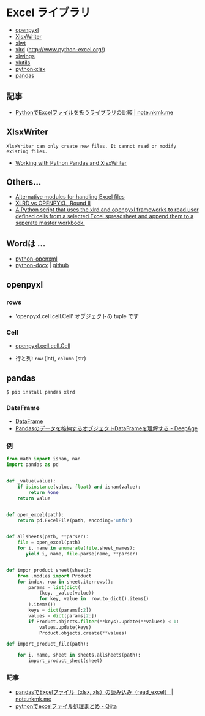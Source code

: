 # Excel ライブラリ

- [openpyxl](http://openpyxl.readthedocs.org/en/default/)
- [XlsxWriter](https://xlsxwriter.readthedocs.org/)
- [xlwt](https://pypi.python.org/pypi/xlwt)
- [xlrd](https://pypi.python.org/pypi/xlrd) (http://www.python-excel.org/)
- [xlwings](http://xlwings.org/)
- [xlutils](http://pythonhosted.org/xlutils/)
- [python-xlsx](https://github.com/python-openxml/python-xlsx)
- [pandas](https://pandas.pydata.org/)

## 記事

- [PythonでExcelファイルを扱うライブラリの比較 | note.nkmk.me](https://note.nkmk.me/python-excel-library/)

## XlsxWriter

~~~
XlsxWriter can only create new files. It cannot read or modify existing files.
~~~

- [Working with Python Pandas and XlsxWriter](http://xlsxwriter.readthedocs.org/working_with_pandas.html)

## Others...

- [Alternative modules for handling Excel files](https://xlsxwriter.readthedocs.org/alternatives.html#alternatives)
- [XLRD vs OPENPYXL, Round II](http://poquitopicante.blogspot.jp/2013/06/xlrd-vs-openpyxl-round-ii.html)
- [A Python script that uses the xlrd and openpyxl frameworks to read user defined cells from a selected Excel spreadsheet and append them to a seperate master workbook.](https://gist.github.com/duketon/9487942)

## Wordは ...

- [python-openxml](https://github.com/python-openxml)
- [python-docx](https://python-docx.readthedocs.org/en/latest/) | [github](https://github.com/python-openxml/python-docx)



## openpyxl

### rows

- 'openpyxl.cell.cell.Cell' オブジェクトの tuple です

### Cell

- [openpyxl.cell.cell.Cell](http://openpyxl.readthedocs.io/en/default/api/openpyxl.cell.cell.html)

- 行と列: `row` (int), `column` (str)


## pandas 

~~~bash 
$ pip install pandas xlrd
~~~

### DataFrame

- [DataFrame](https://pandas.pydata.org/pandas-docs/stable/dsintro.html#dataframe)
- [Pandasのデータを格納するオブジェクトDataFrameを理解する - DeepAge](https://deepage.net/features/pandas-dataframe.html)


### 例

~~~py
from math import isnan, nan
import pandas as pd


def _value(value):
    if isinstance(value, float) and isnan(value):
        return None
    return value


def open_excel(path):
    return pd.ExcelFile(path, encoding='utf8')


def allsheets(path, **parser):   
    file = open_excel(path)
    for i, name in enumerate(file.sheet_names):
       yield i, name, file.parse(name, **parser)


def impor_product_sheet(sheet):
    from .modles import Product
    for index, row in sheet.iterrows():
        params = list(dict(
            (key, _value(value))
            for key, value in  row.to_dict().items()
        ).items())
        keys = dict(params[:2])
        values = dict(params[2:])
        if Product.objects.filter(**keys).update(**values) < 1:
            values.update(keys)
            Product.objects.create(**values)

def import_product_file(path):

    for i, name, sheet in sheets.allsheets(path):
        import_product_sheet(sheet)

~~~

### 記事

- [pandasでExcelファイル（xlsx, xls）の読み込み（read_excel） | note.nkmk.me](https://note.nkmk.me/python-pandas-read-excel/)
- [pythonでexcelファイル処理まとめ - Qiita](https://qiita.com/hasepy/items/06d5d2e2b6495752442c)
